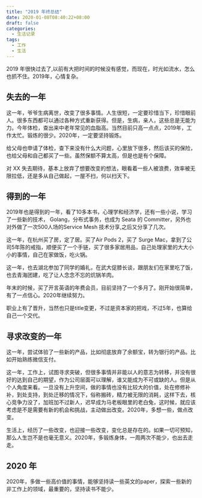```yaml
---
title: "2019 年终总结"
date: 2020-01-08T08:40:22+08:00
draft: false
categories:
  - 生活记录
tags:
  - 工作
  - 生活
---
```


2019 年很快过去了,以前有大把时间的时候没有感觉，而现在，时光如流水，怎么也抓不住。2019年，心情复杂。

## 失去的一年

这一年，爷爷生病离世，改变了很多事情。人生很短，一定要珍惜当下，珍惜眼前人。很多东西都可以通过各种方式重新获得。但是，生病，亲人，这些总是无能为力。今年体检，查出来中老年常见的血脂高。当然目前只高一点点，2019年，工作太忙。锻炼的很少。2020年，一定要坚持锻炼。

给父母也申请了体检，查下来没有什么大问题，心里放下很多，然后该买的保险，也给父母和自己都买了一些。虽然保额不算太高，但是也是有个保障。

对 XX 失去期待，基本上放弃了想要改变的想法，眼看着一些人被浪费，效率被无限拉低，还是多从自己做起，一屋不扫，何以扫天下。

## 得到的一年

2019年也是得到的一年，看了10多本书，心理学和经济学，还有一些小说，学习了一些新的技术， Golang，分布式事务，也成为 Seata 的 Committer，另外也对外做了一次500人场的Service Mesh 技术分享,之后又分享了几次。

这一年，在杭州买了房，定了居。买了Air Pods 2，买了 Surge Mac，拿到了公司5年陈的戒指，顺便买了一个手链，买了很多家居用品，自己处理家里的大大小小的事情，自己在家做饭，吃火锅。

这一年，也去湖北参加了同学的婚礼，在武大促膝长谈，跟朋友们在家里吃了饭，也去青海团建，吃了让人念念不忘的炕锅羊肉。

年末的时候，买了开言英语的年费会员，目前坚持了一个多月了。刚开始很简单，有了一点信心。2020年继续努力。

职业上有了晋升，当然也只是title变更，不过是资本家的把戏，不过5年，也算给自己一个交代。


## 寻求改变的一年

这一年，尝试体验了一些新的产品，比如彻底放弃了余额宝，转为银行的产品。比如开始熟练微信支付。

这一年，工作上，试图寻求突破，但很多事情并非能以人的意志为转移，并没有很好的达到自己的期望，作为公司层面可以理解，谁又能成为不可或缺的人。但是从个人角度来看。一旦没有上升空间，做的事情也没有比较大的价值，处在修修补补，到处支持，到处迁移的情况下，俗称搬砖，精力被无限的消耗，这样下去，核心竞争力没了，加班加不过新人，迟早成为马老板眼里的老白兔，这时候，就应该考虑是不是需要有新的机会和挑战，主动做出改变。2020年，多想一些，做点改变。

生活上，经历了一些改变，也迎接一些改变，变化总是存在的。如果一切可预知，那么人生岂不是也毫无意义。2020年，多锻炼身体，一周两次不能少，也出去走走。


## 2020 年

2020年，多做一些高价值的事情，能够坚持读一些英文的paper，探索一些新的非工作上的领域，最重要的，坚持读书不能少。




